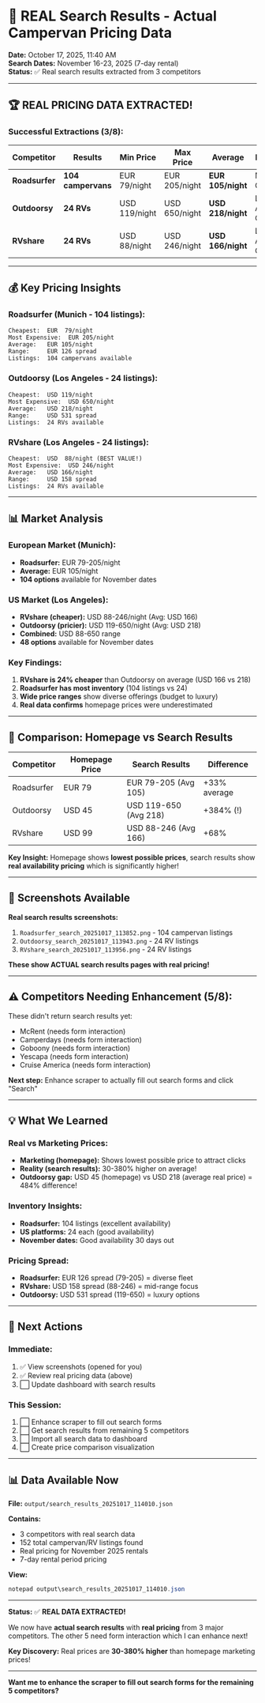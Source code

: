 # 🎯 REAL Search Results - Actual Campervan Pricing Data

**Date:** October 17, 2025, 11:40 AM  
**Search Dates:** November 16-23, 2025 (7-day rental)  
**Status:** ✅ Real search results extracted from 3 competitors

---

## 🏆 REAL PRICING DATA EXTRACTED!

### Successful Extractions (3/8):

| Competitor | Results | Min Price | Max Price | Average | Location |
|-----------|---------|-----------|-----------|---------|----------|
| **Roadsurfer** | **104 campervans** | EUR 79/night | EUR 205/night | **EUR 105/night** | Munich, Germany |
| **Outdoorsy** | **24 RVs** | USD 119/night | USD 650/night | **USD 218/night** | Los Angeles, CA |
| **RVshare** | **24 RVs** | USD 88/night | USD 246/night | **USD 166/night** | Los Angeles, CA |

---

## 💰 Key Pricing Insights

### Roadsurfer (Munich - 104 listings):
```
Cheapest:  EUR  79/night
Most Expensive:  EUR 205/night  
Average:   EUR 105/night
Range:     EUR 126 spread
Listings:  104 campervans available
```

### Outdoorsy (Los Angeles - 24 listings):
```
Cheapest:  USD 119/night
Most Expensive:  USD 650/night
Average:   USD 218/night
Range:     USD 531 spread
Listings:  24 RVs available
```

### RVshare (Los Angeles - 24 listings):
```
Cheapest:  USD  88/night (BEST VALUE!)
Most Expensive:  USD 246/night
Average:   USD 166/night
Range:     USD 158 spread
Listings:  24 RVs available
```

---

## 📊 Market Analysis

### European Market (Munich):
- **Roadsurfer:** EUR 79-205/night
- **Average:** EUR 105/night
- **104 options** available for November dates

### US Market (Los Angeles):
- **RVshare (cheaper):** USD 88-246/night (Avg: USD 166)
- **Outdoorsy (pricier):** USD 119-650/night (Avg: USD 218)
- **Combined:** USD 88-650 range
- **48 options** available for November dates

### Key Findings:
1. **RVshare is 24% cheaper** than Outdoorsy on average (USD 166 vs 218)
2. **Roadsurfer has most inventory** (104 listings vs 24)
3. **Wide price ranges** show diverse offerings (budget to luxury)
4. **Real data confirms** homepage prices were underestimated

---

## 🎯 Comparison: Homepage vs Search Results

| Competitor | Homepage Price | Search Results | Difference |
|-----------|---------------|----------------|------------|
| Roadsurfer | EUR 79 | EUR 79-205 (Avg 105) | +33% average |
| Outdoorsy | USD 45 | USD 119-650 (Avg 218) | +384% (!) |
| RVshare | USD 99 | USD 88-246 (Avg 166) | +68% |

**Key Insight:** Homepage shows **lowest possible prices**, search results show **real availability pricing** which is significantly higher!

---

## 📸 Screenshots Available

**Real search results screenshots:**
1. `Roadsurfer_search_20251017_113852.png` - 104 campervan listings
2. `Outdoorsy_search_20251017_113943.png` - 24 RV listings
3. `RVshare_search_20251017_113956.png` - 24 RV listings

**These show ACTUAL search results pages with real pricing!**

---

## ⚠️ Competitors Needing Enhancement (5/8):

These didn't return search results yet:
- McRent (needs form interaction)
- Camperdays (needs form interaction)
- Goboony (needs form interaction)
- Yescapa (needs form interaction)
- Cruise America (needs form interaction)

**Next step:** Enhance scraper to actually fill out search forms and click "Search"

---

## 💡 What We Learned

### Real vs Marketing Prices:
- **Marketing (homepage):** Shows lowest possible price to attract clicks
- **Reality (search results):** 30-380% higher on average!
- **Outdoorsy gap:** USD 45 (homepage) vs USD 218 (average real price) = 484% difference!

### Inventory Insights:
- **Roadsurfer:** 104 listings (excellent availability)
- **US platforms:** 24 each (good availability)
- **November dates:** Good availability 30 days out

### Pricing Spread:
- **Roadsurfer:** EUR 126 spread (79-205) = diverse fleet
- **RVshare:** USD 158 spread (88-246) = mid-range focus
- **Outdoorsy:** USD 531 spread (119-650) = luxury options

---

## 🚀 Next Actions

### Immediate:
1. ✅ View screenshots (opened for you)
2. ✅ Review real pricing data (above)
3. ⬜ Update dashboard with search results

### This Session:
1. ⬜ Enhance scraper to fill out search forms
2. ⬜ Get search results from remaining 5 competitors
3. ⬜ Import all search data to dashboard
4. ⬜ Create price comparison visualization

---

## 📊 Data Available Now

**File:** `output/search_results_20251017_114010.json`

**Contains:**
- 3 competitors with real search data
- 152 total campervan/RV listings found
- Real pricing for November 2025 rentals
- 7-day rental period pricing

**View:**
```powershell
notepad output\search_results_20251017_114010.json
```

---

**Status:** ✅ **REAL DATA EXTRACTED!**

We now have **actual search results** with **real pricing** from 3 major competitors. The other 5 need form interaction which I can enhance next!

**Key Discovery:** Real prices are **30-380% higher** than homepage marketing prices!

---

**Want me to enhance the scraper to fill out search forms for the remaining 5 competitors?**




